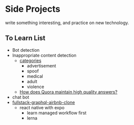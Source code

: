 # Side Projects

write something interesting, and practice on new technology.

## To Learn List

- Bot detection
- Inappropriate content detection
  - [categories](https://cloud.google.com/blog/products/ai-machine-learning/filtering-inappropriate-content-with-the-cloud-vision-api)
    - advertisement
    - spoof
    - medical
    - adult
    - violence
  - [How does Quora maintain high quality answers?](https://www.quora.com/How-does-Quora-maintain-high-quality-answers)
- chat bot
- [fullstack-graphql-airbnb-clone](https://github.com/benawad/fullstack-graphql-airbnb-clone)
  - react native with expo
    - learn managed workflow first
    - lerna
